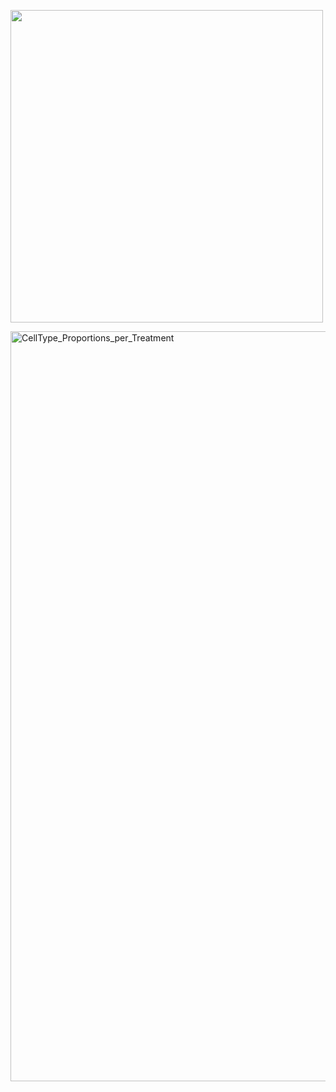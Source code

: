 <p align="left">
  <img src="https://github.com/user-attachments/assets/822b9a43-b7e2-4ca8-b43c-b03282de2f79" width="500">
</p>
<img width="1800" height="1200" alt="CellType_Proportions_per_Treatment" src="https://github.com/user-attachments/assets/5d21b12d-d9eb-4110-a7cf-1d58920cc36a" />
